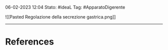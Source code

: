 06-02-2023 12:04
Stato: #ideaL 
Tag: #ApparatoDigerente 

![[Pasted Regolazione della secrezione gastrica.png]]


---
# References 

